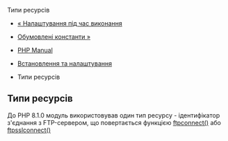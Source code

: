 Типи ресурсів

-   [« Налаштування під час виконання](ftp.configuration.md)
    
-   [Обумовлені константи »](ftp.constants.md)
    
-   [PHP Manual](index.md)
    
-   [Встановлення та налаштування](ftp.setup.md)
    
-   Типи ресурсів
    

## Типи ресурсів

До PHP 8.1.0 модуль використовував один тип ресурсу - ідентифікатор з'єднання з FTP-сервером, що повертається функцією [ftpconnect()](function.ftp-connect.html) або [ftpsslconnect()](function.ftp-ssl-connect.html)